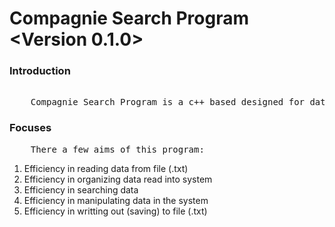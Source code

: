 # Compagnie Search Program <Version 0.1.0>

### Introduction
<pre> 
	Compagnie Search Program is a c++ based designed for data search especially employees in a company. It uses various algorithm, mainly hashtable and AVL Binary Search.
</pre>

### Focuses
<pre>
	There a few aims of this program:
</pre>

<ol>
	<li>Efficiency in reading data from file (.txt)</li>
	<li>Efficiency in organizing data read into system</li>
	<li>Efficiency in searching data</li>
	<li>Efficiency in manipulating data in the system</li>
	<li>Efficiency in writting out (saving) to file (.txt)</li>
<ol>
